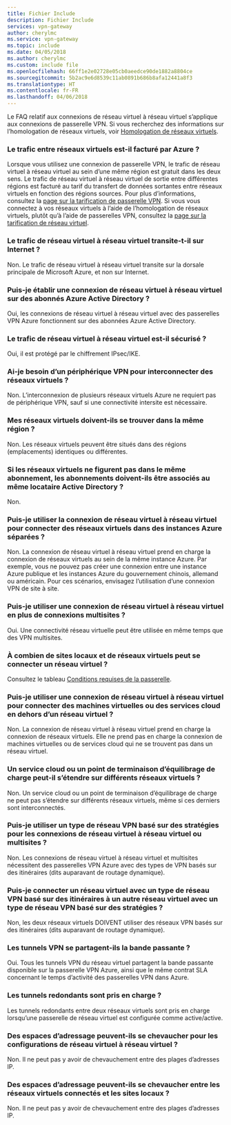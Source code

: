 ```yaml
---
title: Fichier Include
description: Fichier Include
services: vpn-gateway
author: cherylmc
ms.service: vpn-gateway
ms.topic: include
ms.date: 04/05/2018
ms.author: cherylmc
ms.custom: include file
ms.openlocfilehash: 66ff1e2e02728e05cb0aeedce90de1882a8804ce
ms.sourcegitcommit: 5b2ac9e6d8539c11ab0891b686b8afa12441a8f3
ms.translationtype: HT
ms.contentlocale: fr-FR
ms.lasthandoff: 04/06/2018
---
```

Le FAQ relatif aux connexions de réseau virtuel à réseau virtuel s’applique aux connexions de passerelle VPN. Si vous recherchez des informations sur l’homologation de réseaux virtuels, voir [Homologation de réseaux virtuels](../articles/virtual-network/virtual-network-peering-overview.md).

### <a name="does-azure-charge-for-traffic-between-vnets"></a>Le trafic entre réseaux virtuels est-il facturé par Azure ?

Lorsque vous utilisez une connexion de passerelle VPN, le trafic de réseau virtuel à réseau virtuel au sein d’une même région est gratuit dans les deux sens. Le trafic de réseau virtuel à réseau virtuel de sortie entre différentes régions est facturé au tarif du transfert de données sortantes entre réseaux virtuels en fonction des régions sources. Pour plus d’informations, consultez la [page sur la tarification de passerelle VPN](https://azure.microsoft.com/pricing/details/vpn-gateway/). Si vous vous connectez à vos réseaux virtuels à l’aide de l’homologation de réseaux virtuels, plutôt qu’à l’aide de passerelles VPN, consultez la [page sur la tarification de réseau virtuel](https://azure.microsoft.com/pricing/details/virtual-network/).

### <a name="does-vnet-to-vnet-traffic-travel-across-the-internet"></a>Le trafic de réseau virtuel à réseau virtuel transite-t-il sur Internet ?

Non. Le trafic de réseau virtuel à réseau virtuel transite sur la dorsale principale de Microsoft Azure, et non sur Internet.

### <a name="can-i-establish-a-vnet-to-vnet-connection-across-aad-tenants"></a>Puis-je établir une connexion de réseau virtuel à réseau virtuel sur des abonnés Azure Active Directory ?

Oui, les connexions de réseau virtuel à réseau virtuel avec des passerelles VPN Azure fonctionnent sur des abonnées Azure Active Directory.

### <a name="is-vnet-to-vnet-traffic-secure"></a>Le trafic de réseau virtuel à réseau virtuel est-il sécurisé ?

Oui, il est protégé par le chiffrement IPsec/IKE.

### <a name="do-i-need-a-vpn-device-to-connect-vnets-together"></a>Ai-je besoin d’un périphérique VPN pour interconnecter des réseaux virtuels ?

Non. L’interconnexion de plusieurs réseaux virtuels Azure ne requiert pas de périphérique VPN, sauf si une connectivité intersite est nécessaire.

### <a name="do-my-vnets-need-to-be-in-the-same-region"></a>Mes réseaux virtuels doivent-ils se trouver dans la même région ?

Non. Les réseaux virtuels peuvent être situés dans des régions (emplacements) identiques ou différentes.

### <a name="if-the-vnets-are-not-in-the-same-subscription-do-the-subscriptions-need-to-be-associated-with-the-same-ad-tenant"></a>Si les réseaux virtuels ne figurent pas dans le même abonnement, les abonnements doivent-ils être associés au même locataire Active Directory ?

Non.

### <a name="can-i-use-vnet-to-vnet-to-connect-virtual-networks-in-separate-azure-instances"></a>Puis-je utiliser la connexion de réseau virtuel à réseau virtuel pour connecter des réseaux virtuels dans des instances Azure séparées ? 

Non. La connexion de réseau virtuel à réseau virtuel prend en charge la connexion de réseaux virtuels au sein de la même instance Azure. Par exemple, vous ne pouvez pas créer une connexion entre une instance Azure publique et les instances Azure du gouvernement chinois, allemand ou américain. Pour ces scénarios, envisagez l’utilisation d’une connexion VPN de site à site.

### <a name="can-i-use-vnet-to-vnet-along-with-multi-site-connections"></a>Puis-je utiliser une connexion de réseau virtuel à réseau virtuel en plus de connexions multisites ?

Oui. Une connectivité réseau virtuelle peut être utilisée en même temps que des VPN multisites.

### <a name="how-many-on-premises-sites-and-virtual-networks-can-one-virtual-network-connect-to"></a>À combien de sites locaux et de réseaux virtuels peut se connecter un réseau virtuel ?

Consultez le tableau [Conditions requises de la passerelle](../articles/vpn-gateway/vpn-gateway-about-vpn-gateway-settings.md#requirements).

### <a name="can-i-use-vnet-to-vnet-to-connect-vms-or-cloud-services-outside-of-a-vnet"></a>Puis-je utiliser une connexion de réseau virtuel à réseau virtuel pour connecter des machines virtuelles ou des services cloud en dehors d’un réseau virtuel ?

Non. La connexion de réseau virtuel à réseau virtuel prend en charge la connexion de réseaux virtuels. Elle ne prend pas en charge la connexion de machines virtuelles ou de services cloud qui ne se trouvent pas dans un réseau virtuel.

### <a name="can-a-cloud-service-or-a-load-balancing-endpoint-span-vnets"></a>Un service cloud ou un point de terminaison d’équilibrage de charge peut-il s’étendre sur différents réseaux virtuels ?

Non. Un service cloud ou un point de terminaison d’équilibrage de charge ne peut pas s’étendre sur différents réseaux virtuels, même si ces derniers sont interconnectés.

### <a name="can-i-used-a-policybased-vpn-type-for-vnet-to-vnet-or-multi-site-connections"></a>Puis-je utiliser un type de réseau VPN basé sur des stratégies pour les connexions de réseau virtuel à réseau virtuel ou multisites ?

Non. Les connexions de réseau virtuel à réseau virtuel et multisites nécessitent des passerelles VPN Azure avec des types de VPN basés sur des itinéraires (dits auparavant de routage dynamique).

### <a name="can-i-connect-a-vnet-with-a-routebased-vpn-type-to-another-vnet-with-a-policybased-vpn-type"></a>Puis-je connecter un réseau virtuel avec un type de réseau VPN basé sur des itinéraires à un autre réseau virtuel avec un type de réseau VPN basé sur des stratégies ?

Non, les deux réseaux virtuels DOIVENT utiliser des réseaux VPN basés sur des itinéraires (dits auparavant de routage dynamique).

### <a name="do-vpn-tunnels-share-bandwidth"></a>Les tunnels VPN se partagent-ils la bande passante ?

Oui. Tous les tunnels VPN du réseau virtuel partagent la bande passante disponible sur la passerelle VPN Azure, ainsi que le même contrat SLA concernant le temps d’activité des passerelles VPN dans Azure.

### <a name="are-redundant-tunnels-supported"></a>Les tunnels redondants sont pris en charge ?

Les tunnels redondants entre deux réseaux virtuels sont pris en charge lorsqu’une passerelle de réseau virtuel est configurée comme active/active.

### <a name="can-i-have-overlapping-address-spaces-for-vnet-to-vnet-configurations"></a>Des espaces d’adressage peuvent-ils se chevaucher pour les configurations de réseau virtuel à réseau virtuel ?

Non. Il ne peut pas y avoir de chevauchement entre des plages d’adresses IP.

### <a name="can-there-be-overlapping-address-spaces-among-connected-virtual-networks-and-on-premises-local-sites"></a>Des espaces d’adressage peuvent-ils se chevaucher entre les réseaux virtuels connectés et les sites locaux ?

Non. Il ne peut pas y avoir de chevauchement entre des plages d’adresses IP.



